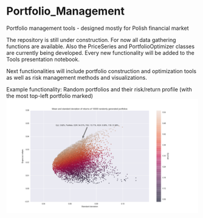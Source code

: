 # Portfolio_Management
Portfolio management tools - designed mostly for Polish financial market

The repository is still under construction. For now all data gathering functions are available. Also the PriceSeries and PortfolioOptimizer classes are currently being developed.
Every new functionality will be added to the Tools presentation notebook.

Next functionalities will include portfolio construction and optimization tools as well as risk management methods and visualizations.

Example functionality: Random portfolios and their risk/return profile (with the most top-left portfolio marked)
![alt text](/portfolio_simulation.png)
